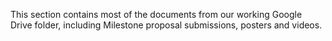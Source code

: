 This section contains most of the documents from our working Google Drive folder, including Milestone proposal submissions, posters and videos.
